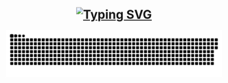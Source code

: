 <h1 align="center">
<a href="https://git.io/typing-svg"><img src="https://readme-typing-svg.herokuapp.com?font=Fira+Code&size=30&duration=3000&pause=400&color=A6FF96&width=435&lines=%F0%9F%A4%96Namaste+Peeps+;%F0%9F%98%B8Goutam+This+Side" alt="Typing SVG" /></a>
</h1>

<picture>
  <source media="(prefers-color-scheme: dark)" srcset="https://raw.githubusercontent.com/goutamxd/goutamxd/output/github-snake-dark.svg" />
  <source media="(prefers-color-scheme: light)" srcset="https://raw.githubusercontent.com/goutamxd/goutamxd/output/github-snake.svg" />
  <img alt="github-snake" src="https://raw.githubusercontent.com/goutamxd/goutamxd/output/github-snake.svg" />
</picture>